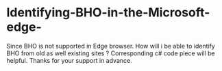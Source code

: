 # Identifying-BHO-in-the-Microsoft-edge-
Since BHO is not supported in Edge browser. How will i be able to identify BHO from old as well existing sites ?
Corresponding c# code piece will be helpful. Thanks for your support in advance.
